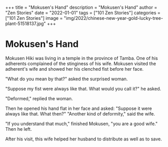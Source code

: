+++
title = "Mokusen's Hand"
description = "Mokusen's Hand"
author = "Zen Stories"
date = "2022-01-01"
tags = ["101 Zen Stories"]
categories = ["101 Zen Stories"]
image =  "img/2022/chinese-new-year-gold-lucky-tree-plant-51518137.jpg"
+++

# Mokusen's Hand

Mokusen Hiki was living in a temple in the province of Tamba. One of his adherents complained of the stinginess of his wife. Mokusen visited the adherent's wife and showed her his clenched fist before her face.

"What do you mean by that?" asked the surprised woman.

"Suppose my fist were always like that. What would you call it?" he asked.

"Deformed," replied the woman.

Then he opened his hand flat in her face and asked: "Suppose it were always like that. What then?" "Another kind of deformity," said the wife.

"If you understand that much," finished Mokusen, "you are a good wife." Then he left.

After his visit, this wife helped her husband to distribute as well as to save.
